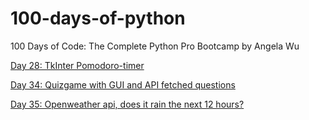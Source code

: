 # 100-days-of-python
100 Days of Code: The Complete Python Pro Bootcamp by Angela Wu


[Day 28: TkInter Pomodoro-timer](https://github.com/mensterd/100-days-of-python/tree/main/28_Day-28)

[Day 34: Quizgame with GUI and API fetched questions](https://github.com/mensterd/100-days-of-python/tree/main/34_day-34)

[Day 35: Openweather api, does it rain the next 12 hours?](https://github.com/mensterd/100-days-of-python/tree/main/35_day-35)
